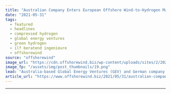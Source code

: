 ```yaml
---
title: "Australian Company Enters European Offshore Wind-to-Hydrogen Market"
date: "2021-05-31"
tags: 
  - featured
  - headlines
  - compressed hydrogen
  - global energy ventures
  - green hydrogen
  - ilf beratend ingenieure
  - offshorewind
source: "offshorewind"
image_url: "https://cdn.offshorewind.biz/wp-content/uploads/sites/2/2021/05/31145003/GEV-C-H2-solution-for-offshore-wind.png"
image_fp: "/assets/img/post_thumbnails/19.png"
lead: "Australia-based Global Energy Ventures (GEV) and German company ILF Beratend Ingenieure (ILF Consulting Engineers)"
article_url: "https://www.offshorewind.biz/2021/05/31/australian-company-enters-european-offshore-wind-to-hydrogen-market/"
---
```


---
